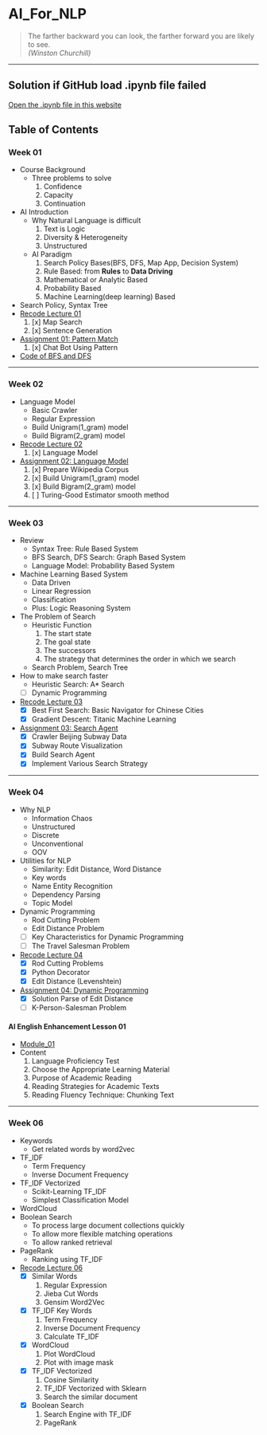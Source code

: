 # AI_For_NLP
>The farther backward you can look, the farther forward you are likely to see.<br>
_(Winston Churchill)_
----
## Solution if GitHub load .ipynb file failed
[Open the .ipynb file in this website](https://nbviewer.jupyter.org/)
## Table of Contents
### Week 01
- Course Background
    - Three problems to solve
        1. Confidence
        2. Capacity
        3. Continuation
- AI Introduction
    - Why Natural Language is difficult
        1. Text is Logic
        2. Diversity & Heterogeneity
        3. Unstructured
    - AI Paradigm
        1. Search Policy Bases(BFS, DFS, Map App, Decision System)
        2. Rule Based: from **Rules** to **Data Driving**
        3. Mathematical or Analytic Based
        4. Probability Based
        5. Machine Learning(deep learning) Based
- Search Policy, Syntax Tree
- [Recode Lecture 01](https://github.com/pchen12567/AI_For_NLP/blob/master/Week_01_PatternMatch/LectureCode_01.ipynb)
    1. [x] Map Search
    2. [x] Sentence Generation    
- [Assignment 01: Pattern Match](https://github.com/pchen12567/AI_For_NLP/blob/master/Week_01_PatternMatch/Assignment_01.ipynb)
    1. [x] Chat Bot Using Pattern
- [Code of BFS and DFS](https://github.com/pchen12567/AI_For_NLP/blob/master/Week_01_PatternMatch/Search.py)
----
### Week 02
- Language Model
    - Basic Crawler
    - Regular Expression
    - Build Unigram(1_gram) model
    - Build Bigram(2_gram) model
- [Recode Lecture 02](https://github.com/pchen12567/AI_For_NLP/blob/master/Week_02_LanguageModel/LectureCode_02.ipynb)
    1. [x] Language Model
- [Assignment 02: Language Model](https://github.com/pchen12567/AI_For_NLP/blob/master/Week_02_LanguageModel/Assignment_02.ipynb)
    1. [x] Prepare Wikipedia Corpus
    2. [x] Build Unigram(1_gram) model
    3. [x] Build Bigram(2_gram) model
    4. [ ] Turing-Good Estimator smooth method
----
### Week 03
- Review
    - Syntax Tree: Rule Based System
    - BFS Search, DFS Search: Graph Based System
    - Language Model: Probability Based System
- Machine Learning Based System
    - Data Driven
    - Linear Regression
    - Classification
    - Plus: Logic Reasoning System
- The Problem of Search
    - Heuristic Function
        1. The start state
        2. The goal state
        3. The successors
        4. The strategy that determines the order in which we search
    - Search Problem, Search Tree    
- How to make search faster
    - Heuristic Search: A* Search
    - [ ] Dynamic Programming
- [Recode Lecture 03](https://github.com/pchen12567/AI_For_NLP/blob/master/Week_03_SearchAgent/LectureCode_03.ipynb)
    - [x] Best First Search: Basic Navigator for Chinese Cities
    - [X] Gradient Descent: Titanic Machine Learning
- [Assignment 03: Search Agent](https://github.com/pchen12567/AI_For_NLP/blob/master/Week_03_SearchAgent/Assignment_03.ipynb)
    - [x] Crawler Beijing Subway Data
    - [x] Subway Route Visualization
    - [x] Build Search Agent
    - [x] Implement Various Search Strategy
----
### Week 04
- Why NLP
    - Information Chaos
    - Unstructured
    - Discrete
    - Unconventional
    - OOV
- Utilities for NLP
    - Similarity: Edit Distance, Word Distance
    - Key words
    - Name Entity Recognition
    - Dependency Parsing
    - Topic Model
- Dynamic Programming
    - Rod Cutting Problem
    - Edit Distance Problem
    - [ ] Key Characteristics for Dynamic Programming
    - [ ] The Travel Salesman Problem
- [Recode Lecture 04](https://github.com/pchen12567/AI_For_NLP/blob/master/Week_04_DynamicProgramming/LectureCode_04.ipynb)
    - [x] Rod Cutting Problems
    - [x] Python Decorator
    - [x] Edit Distance (Levenshtein)
- [Assignment 04: Dynamic Programming](https://github.com/pchen12567/AI_For_NLP/blob/master/Week_04_DynamicProgramming/Assignment_04.ipynb)
    - [x] Solution Parse of Edit Distance
    - [ ] K-Person-Salesman Problem
#### AI English Enhancement Lesson 01
- [Module_01](https://github.com/pchen12567/AI_For_NLP/blob/master/AI_English_Enhancement_01/Module_1-Academic_English_Reading.pdf)
- Content
    1. Language Proficiency Test
    2. Choose the Appropriate Learning Material
    3. Purpose of Academic Reading
    4. Reading Strategies for Academic Texts
    5. Reading Fluency Technique: Chunking Text
----
### Week 06
- Keywords
    - Get related words by word2vec
- TF_IDF
    - Term Frequency
    - Inverse Document Frequency
- TF_IDF Vectorized
    - Scikit-Learning TF_IDF
    - Simplest Classification Model
- WordCloud
- Boolean Search
    - To process large document collections quickly
    - To allow more flexible matching operations
    - To allow ranked retrieval
- PageRank
    - Ranking using TF_IDF
- [Recode Lecture 06](https://github.com/pchen12567/AI_For_NLP/blob/master/Week_06_TFIDF/LectureCode_06.ipynb)
    - [x] Similar Words
        1. Regular Expression
        2. Jieba Cut Words
        3. Gensim Word2Vec
    - [x] TF_IDF Key Words
        1. Term Frequency
        2. Inverse Document Frequency
        3. Calculate TF_IDF
    - [x] WordCloud
        1. Plot WordCloud
        2. Plot with image mask
    - [x] TF_IDF Vectorized
        1. Cosine Similarity
        2. TF_IDF Vectorized with Sklearn
        3. Search the similar document
    - [x] Boolean Search
        1. Search Engine with TF_IDF
        2. PageRank
